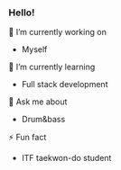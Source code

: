 ### Hello!

🔭 I’m currently working on
* Myself

🌱 I’m currently learning
* Full stack development

💬 Ask me about
* Drum&bass

⚡ Fun fact
* ITF taekwon-do student

